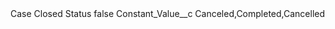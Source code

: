 <?xml version="1.0" encoding="UTF-8"?>
<CustomMetadata xmlns="http://soap.sforce.com/2006/04/metadata" xmlns:xsi="http://www.w3.org/2001/XMLSchema-instance" xmlns:xsd="http://www.w3.org/2001/XMLSchema">
    <label>Case Closed Status</label>
    <protected>false</protected>
    <values>
        <field>Constant_Value__c</field>
        <value xsi:type="xsd:string">Canceled,Completed,Cancelled</value>
    </values>
</CustomMetadata>
